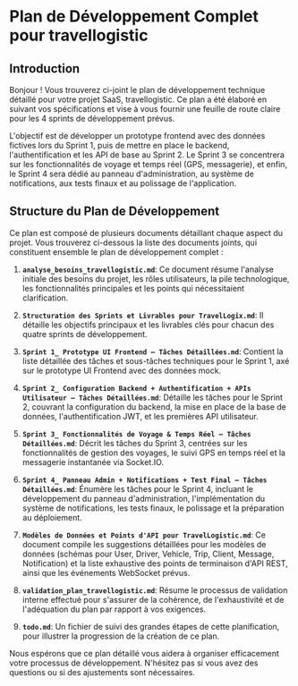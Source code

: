 # Plan de Développement Complet pour travellogistic

## Introduction

Bonjour ! Vous trouverez ci-joint le plan de développement technique détaillé pour votre projet SaaS, travellogistic. Ce plan a été élaboré en suivant vos spécifications et vise à vous fournir une feuille de route claire pour les 4 sprints de développement prévus.

L'objectif est de développer un prototype frontend avec des données fictives lors du Sprint 1, puis de mettre en place le backend, l'authentification et les API de base au Sprint 2. Le Sprint 3 se concentrera sur les fonctionnalités de voyage et temps réel (GPS, messagerie), et enfin, le Sprint 4 sera dédié au panneau d'administration, au système de notifications, aux tests finaux et au polissage de l'application.

## Structure du Plan de Développement

Ce plan est composé de plusieurs documents détaillant chaque aspect du projet. Vous trouverez ci-dessous la liste des documents joints, qui constituent ensemble le plan de développement complet :

1.  **`analyse_besoins_travellogistic.md`**: Ce document résume l'analyse initiale des besoins du projet, les rôles utilisateurs, la pile technologique, les fonctionnalités principales et les points qui nécessitaient clarification.

2.  **`Structuration des Sprints et Livrables pour TravelLogix.md`**: Il détaille les objectifs principaux et les livrables clés pour chacun des quatre sprints de développement.

3.  **`Sprint 1_ Prototype UI Frontend – Tâches Détaillées.md`**: Contient la liste détaillée des tâches et sous-tâches techniques pour le Sprint 1, axé sur le prototype UI Frontend avec des données mock.

4.  **`Sprint 2_ Configuration Backend + Authentification + APIs Utilisateur – Tâches Détaillées.md`**: Détaille les tâches pour le Sprint 2, couvrant la configuration du backend, la mise en place de la base de données, l'authentification JWT, et les premières API utilisateur.

5.  **`Sprint 3_ Fonctionnalités de Voyage & Temps Réel – Tâches Détaillées.md`**: Décrit les tâches du Sprint 3, centrées sur les fonctionnalités de gestion des voyages, le suivi GPS en temps réel et la messagerie instantanée via Socket.IO.

6.  **`Sprint 4_ Panneau Admin + Notifications + Test Final – Tâches Détaillées.md`**: Énumère les tâches pour le Sprint 4, incluant le développement du panneau d'administration, l'implémentation du système de notifications, les tests finaux, le polissage et la préparation au déploiement.

7.  **`Modèles de Données et Points d'API pour TravelLogistic.md`**: Ce document compile les suggestions détaillées pour les modèles de données (schémas pour User, Driver, Vehicle, Trip, Client, Message, Notification) et la liste exhaustive des points de terminaison d'API REST, ainsi que les événements WebSocket prévus.

8.  **`validation_plan_travellogistic.md`**: Résume le processus de validation interne effectué pour s'assurer de la cohérence, de l'exhaustivité et de l'adéquation du plan par rapport à vos exigences.

9.  **`todo.md`**: Un fichier de suivi des grandes étapes de cette planification, pour illustrer la progression de la création de ce plan.

Nous espérons que ce plan détaillé vous aidera à organiser efficacement votre processus de développement. N'hésitez pas si vous avez des questions ou si des ajustements sont nécessaires.


